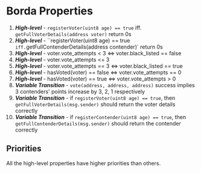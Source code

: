 # Borda Properties

1. ***High-level*** - `registerVoter(uint8 age) == true`  iff. `getFullVoterDetails(address voter)` return 0s
2. ***High-level*** - ``registerVoter(uint8 age) == true`  iff. `getFullContenderDetails(address contender)` return 0s
3. ***High-level*** - voter.vote_attempts < 3 <=> voter.black_listed == false
4. ***High-level*** - voter.vote_attempts <= 3
5. ***High-level*** - voter.vote_attempts == 3 <=> voter.black_listed == true
6. ***High-level*** - hasVoted(voter) == false <=> voter.vote_attempts == 0
7. ***High-level*** - hasVoted(voter) == true <=> voter.vote_attempts > 0
8. ***Variable Transition*** - `vote(address, address, address)` success implies 3 contenders' points increase by 3, 2, 1 respectively
9. ***Variable Transition*** - if `registerVoter(uint8 age) == true`, then `getFullVoterDetails(msg.sender)` should return the voter details correctly
10. ***Variable Transition*** - if `registerContender(uint8 age) == true`, then `getFullContenderDetails(msg.sender)` should return the contender correctly

## Priorities

All the high-level properties have higher priorities than others.